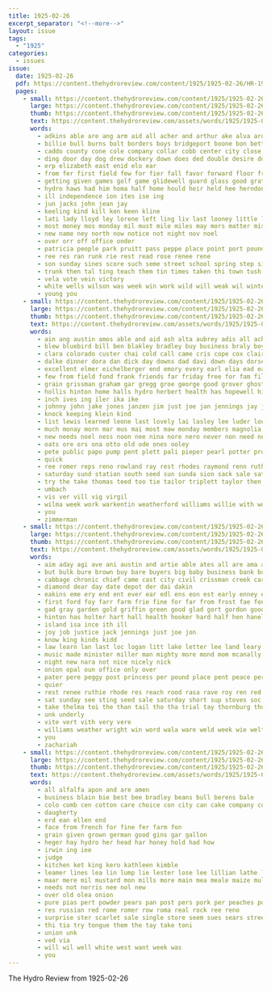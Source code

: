 ```yaml
---
title: 1925-02-26
excerpt_separator: "<!--more-->"
layout: issue
tags:
  - "1925"
categories:
  - issues
issue:
  date: 1925-02-26
  pdf: https://content.thehydroreview.com/content/1925/1925-02-26/HR-1925-02-26.pdf
  pages:
    - small: https://content.thehydroreview.com/content/1925/1925-02-26/small/HR-1925-02-26-01.jpg
      large: https://content.thehydroreview.com/content/1925/1925-02-26/large/HR-1925-02-26-01.jpg
      thumb: https://content.thehydroreview.com/content/1925/1925-02-26/thumbnails/HR-1925-02-26-01.jpg
      text: https://content.thehydroreview.com/assets/words/1925/1925-02-26/HR-1925-02-26-01.txt
      words:
        - adkins able are ang arm aid all acher and arthur ake alva ard
        - billie bull burns bolt borders boys bridgeport boone bon better boy bro baby beau ball burn beg bitten big back bill bottom been bros basket bus but blakley
        - caddo county cone cole company collar cobb center city close clinton charles car collins
        - ding door day dog drew dockery down does ded double desire donne
        - erp elizabeth east enid elo ear
        - from fer first field few for fier fall favor forward floor friday
        - getting given games golf game glidewell guard glass good grater
        - hydro haws had him homa half home hould heir held hee herndon hasten hort has holter her hen hall harm head how high
        - ill independence ion ites ise ing
        - jun jacks john jean jay
        - keeling kind kill ken keen kline
        - lati lady lloyd ley lorene left ling liv last looney little list
        - most money mos monday mil must mile miles may mors matter miss much main mcfarlin man march mall more men
        - new name ney north now notice not night nov noel
        - over orr off office onder
        - patricia people park pruitt pass peppe place point port pounds past pack proper
        - ree res ran runk rie rest read rose renee rene
        - son sunday sines score such seme street school spring step sis say see sus sedan stitch sale saturday second south save she styles senator six short sperry scout state sister streets schools soon
        - trunk then tal ting teach them tin times taken thi town tush the teacher taylor tour
        - vela vote vein victory
        - white wells wilson was week win work wild will weak wil winter winner washita wen with walk west went warn while
        - young you
    - small: https://content.thehydroreview.com/content/1925/1925-02-26/small/HR-1925-02-26-02.jpg
      large: https://content.thehydroreview.com/content/1925/1925-02-26/large/HR-1925-02-26-02.jpg
      thumb: https://content.thehydroreview.com/content/1925/1925-02-26/thumbnails/HR-1925-02-26-02.jpg
      text: https://content.thehydroreview.com/assets/words/1925/1925-02-26/HR-1925-02-26-02.txt
      words:
        - ain ang austin amos able and aid ash alta aubrey adis all ach aly are alfred alva
        - blew bluebird bill ben blakley bradley buy business braly boys barber bible but books butler best bartgis better been bride bernhard born ber bart bran brand blum banner bury blanche brass boy
        - clara colorado custer chai cold call came cris cope cox clair come crissman corn caller cose cedar clyde class corner cook city college charles church county cartwright company
        - dalke dinner dora dan dick day downs dad davi down days dorsey delay death dennis deed dairy dow due dooley daughter
        - excellent elmer eichelberger end emory every earl elia ead ear enter eakin
        - few from field fond frank friends far friday free for fam filling faye font friend
        - grain grissman graham gar gregg groe george good grover ghost given gordon glen guest
        - hollis hinton home halls hydro herbert health has hopewell hite hugh herndon him helen haby hesser hatfield how handle her herman henry hagan hom hen howard house had hed hidlebaugh hardware hume hope hes heidebrecht hills hot hin
        - inch ives ing iler ika ike
        - johnny john jake jones janzen jim just joe jan jennings jay johns
        - knock keeping klein kind
        - list lewis learned leone last lovely lai lasley lee luder louise lor look little light lester lizzie lie lawter lewellen lights leona line lahoma
        - much monay morn mar mus mai most maw monday members magnolia milk morrison more melva motley mound med magazine mcalester miller mill mon meal many mais miss mis meter murray marion
        - new needs noel ness noon nee nina nore nero never non need news niece now
        - oats ore ors ona otto old ode ones ooley
        - pete public papo pump pent plett pali pieper pearl potter proud plenty paxton porter pauls pitzer peden pound part pere pitz place perera per parks
        - quick
        - ree romer reps reno rowland ray rest rhodes raymond renn ruth roof rene reynolds ran rust roy ruber ruby rob ret rate
        - saturday sund station south seed sun sunda sion sack sale sat suit schantz sicko sam sad simpson sick samples self stutzman schoo sodders shorts see school simmons strong sewing sand simple smith she spring sunday standard special
        - try the take thomas teed too tie tailor triplett taylor then teach thet ton tho toward thur
        - umbach
        - vis ver vill vig virgil
        - wilma week work warkentin weatherford williams willie with worth ware went walter will weeks working want was wilson wonders wife white
        - you
        - zimmerman
    - small: https://content.thehydroreview.com/content/1925/1925-02-26/small/HR-1925-02-26-03.jpg
      large: https://content.thehydroreview.com/content/1925/1925-02-26/large/HR-1925-02-26-03.jpg
      thumb: https://content.thehydroreview.com/content/1925/1925-02-26/thumbnails/HR-1925-02-26-03.jpg
      text: https://content.thehydroreview.com/assets/words/1925/1925-02-26/HR-1925-02-26-03.txt
      words:
        - aim aday agi ave ani austin and artie able ates all are ama alge ali aran ade ale
        - but bulk bure brown buy bare buyers big baby business bank buff butler bose born boston back beye bell been buga
        - cabbage chronic chief came cast city civil crissman creek carl cost carver change come chick court cant can cheney claud cheap coolidge clock
        - diamond dear day date depot der dai dakin
        - eakins eme ery end ent ever ear edl ens eon est early enney era
        - first ford foy farr farm frie fine for far from frost fae found few friends feather fies faw fost fairfax frank famous fore fresh
        - gad gray garden gold griffin green good glad gort gordon goods grain gov gar german
        - hinton has holter hart hall health hooker hard half hen haneline home hair had hes hoxie hydro hot hovel hell horns hinley horseman hand henke
        - island isa ince ith ill
        - joy job justice jack jennings just joe jon
        - know king kinds kidd
        - law learn lan last loc logan litt lake letter lee land leary like lar lau lampe
        - music made minister miller man mighty more mond mom mcanally morning mach molt march most mckee mat miss monday mis minton mury
        - night new nara not nice nicely nick
        - onion opal oun office only over
        - pater pere peggy post princess per pound place pent peace persons pauls people pees pure price president parker plants plain present pace
        - quier
        - rest renee ruthie rhode res reach rood rasa rave roy ren red revier revie route rocks
        - sat sunday see sting seed sale saturday short sup stoves soc season slay seal sell such show stove sue sou styles sas second sick seam stand school scarth spring six star standard special severe summer seeds
        - take thelma toi the than tail tho tha trial tay thornburg thome tam toledo tue thirsk thi texas toan till tobe thee
        - unk underly
        - vite vert vith very vere
        - williams weather wright win word wala ware weld week wie welte worley watch west washington wire will working wide white with wat weeks was
        - you
        - zachariah
    - small: https://content.thehydroreview.com/content/1925/1925-02-26/small/HR-1925-02-26-04.jpg
      large: https://content.thehydroreview.com/content/1925/1925-02-26/large/HR-1925-02-26-04.jpg
      thumb: https://content.thehydroreview.com/content/1925/1925-02-26/thumbnails/HR-1925-02-26-04.jpg
      text: https://content.thehydroreview.com/assets/words/1925/1925-02-26/HR-1925-02-26-04.txt
      words:
        - all alfalfa apon and are amen
        - business blain bie best bee bradley beans bull berens bale
        - colo comb cen cotton care choice con city can cake company come corn call coa
        - daugherty
        - erd ean ellen end
        - face from french for fine fer farm fon
        - grain given grown german good gins gar gallon
        - heger hay hydro her head har honey hold had how
        - irwin ing iee
        - judge
        - kitchen ket king kero kathleen kimble
        - leamer lines lea lin lump lie lester lose lee lillian lathe lot
        - maar mere mil mustard mon mills more main mea meale maize mules mee money
        - needs not norris nee nol new
        - over old olea onion
        - pure pias pert powder pears pan post pers pork per peaches pound plants pring price
        - res russian red rome romer row roma real rock ree reno
        - surprise ster scarlet sale single store seem sues sears street standard sand seal slack saturday setting sine scales sese see seed seder
        - thi tia try tongue them the tay take toni
        - union unk
        - ved via
        - will wil well white west want week was
        - you
---
```


The Hydro Review from 1925-02-26

<!--more-->

